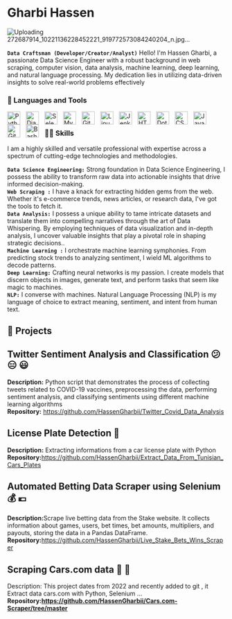 #  Gharbi Hassen
![Uploading 272687914_10221136228452221_919772573084240204_n.jpg…]()

**`Data Craftsman (Developer/Creator/Analyst)`**
Hello! I'm Hassen Gharbi, a passionate Data Science Engineer with a robust background in web scraping, computer vision, data analysis, machine learning, deep learning, and natural language processing. My dedication lies in utilizing data-driven insights to solve real-world problems effectively


### 🧰 Languages and Tools
<img align="left" alt="Python" width="30px" style="padding-right:10px;" src="https://cdn.jsdelivr.net/gh/devicons/devicon/icons/python/python-plain.svg" />
<img align="left" alt="Django" width="30px" style="padding-right:10px;" src="https://cdn.jsdelivr.net/gh/devicons/devicon/icons/django/django-plain.svg" />
<img align="left" alt="Selenium" width="30px" style="padding-right:10px;" src="https://cdn.jsdelivr.net/gh/devicons/devicon/icons/selenium/selenium-original.svg" />
<img align="left" alt="MySql" width="30px" style="padding-right:10px;" src="https://cdn.jsdelivr.net/gh/devicons/devicon/icons/mysql/mysql-original.svg" />
<img align="left" alt="Git" width="30px" style="padding-right:10px;" src="https://cdn.jsdelivr.net/gh/devicons/devicon/icons/git/git-original.svg" />
<img align="left" alt="Linux" width="30px" style="padding-right:10px;" src="https://cdn.jsdelivr.net/gh/devicons/devicon/icons/linux/linux-original.svg" />
<img align="left" alt="Jenkins" width="30px" style="padding-right:10px;" src="https://cdn.jsdelivr.net/gh/devicons/devicon/icons/jenkins/jenkins-line.svg" />
<img align="left" alt="HTML" width="30px" style="padding-right:10px;" src="https://cdn.jsdelivr.net/gh/devicons/devicon/icons/html5/html5-plain.svg" />
<img align="left" alt="Dotnet" width="30px" style="padding-right:10px;" src="https://cdn.jsdelivr.net/gh/devicons/devicon/icons/dotnetcore/dotnetcore-original.svg" />
<img align="left" alt="CSS" width="30px" style="padding-right:10px;" src="https://cdn.jsdelivr.net/gh/devicons/devicon/icons/css3/css3-plain.svg" />
<img align="left" alt="JavaScript" width="30px" style="padding-right:10px;" src="https://cdn.jsdelivr.net/gh/devicons/devicon/icons/javascript/javascript-plain.svg" />
<img align="left" alt="GitHub" width="30px" style="padding-right:10px;" src="https://cdn.jsdelivr.net/gh/devicons/devicon/icons/github/github-original.svg" />
<img align="left" alt="Bash" width="30px" style="padding-right:10px;" src="https://cdn.jsdelivr.net/gh/devicons/devicon/icons/bash/bash-original.svg" />
<br />

### 🏄‍♂️ Skills
I am a highly skilled and versatile professional with expertise across a spectrum of cutting-edge technologies and methodologies. 

**`Data Science Engineering:`** Strong foundation in Data Science Engineering, I possess the ability to transform raw data into actionable insights that drive informed decision-making.<br />
**`Web Scraping :`** I have a knack for extracting hidden gems from the web. Whether it's e-commerce trends, news articles, or research data, I've got the tools to fetch it.<br />
**`Data Analysis:`** I possess a unique ability to tame intricate datasets and translate them into compelling narratives through the art of Data Whispering. By employing techniques of data visualization and in-depth analysis, I uncover valuable insights that play a pivotal role in shaping strategic decisions..<br />
**`Machine Learning :`** I orchestrate machine learning symphonies. From predicting stock trends to analyzing sentiment, I wield ML algorithms to decode patterns.<br />
**`Deep Learning:`** Crafting neural networks is my passion. I create models that discern objects in images, generate text, and perform tasks that seem like magic to machines.<br />
**`NLP:`** I converse with machines. Natural Language Processing (NLP) is my language of choice to extract meaning, sentiment, and intent from human text.<br />
  
## 🧰 Projects
## Twitter Sentiment Analysis and Classification :confused: :expressionless: :smiley:
<strong>Description:</strong>  Python script that demonstrates the process of collecting tweets related to COVID-19 vaccines, preprocessing the data, performing sentiment analysis, and classifying sentiments using different machine learning algorithms</br>
<strong>Repository:</strong> https://github.com/HassenGharbii/Twitter_Covid_Data_Analysis
## License Plate Detection :blue_car:
<strong>Description:</strong> Extracting informations from a car license plate with Python
<strong>Repository:</strong>https://github.com/HassenGharbii/Extract_Data_From_Tunisian_Cars_Plates
## Automated Betting Data Scraper using Selenium :moneybag: :euro:
<strong>Description:</strong>Scrape live betting data from the Stake website. It collects information about games, users, bet times, bet amounts, multipliers, and payouts, storing the data in a Pandas DataFrame.</br>
<strong>Repository:</strong>https://github.com/HassenGharbii/Live_Stake_Bets_Wins_Scraper
## Scraping Cars.com data :red_car: :blue_car:
Description: This project dates from 2022 and recently added to git , it Extract data cars.com with Python, Selenium ...
<strong>Repository:https://github.com/HassenGharbii/Cars.com-Scraper/tree/master


